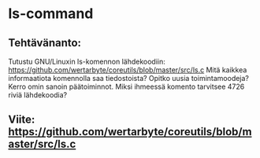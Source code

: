 # ls-command

## Tehtävänanto:
Tutustu GNU/Linuxin ls-komennon lähdekoodiin: https://github.com/wertarbyte/coreutils/blob/master/src/ls.c
Mitä kaikkea informaatiota komennolla saa tiedostoista? Opitko uusia toimintamoodeja? Kerro omin sanoin päätoiminnot.
Miksi ihmeessä komento tarvitsee 4726 riviä lähdekoodia?

## Viite: https://github.com/wertarbyte/coreutils/blob/master/src/ls.c
